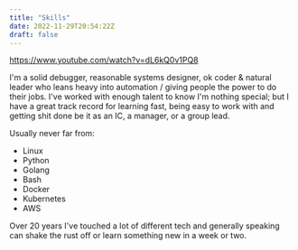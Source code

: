```yaml
---
title: "Skills"
date: 2022-11-29T20:54:22Z
draft: false
---
```


https://www.youtube.com/watch?v=dL6kQ0v1PQ8

I'm a solid debugger, reasonable systems designer, ok coder & natural leader
who leans heavy into automation / giving people the power to do their jobs.
I've worked with enough talent to know I'm nothing special; but I have a great
track record for learning fast, being easy to work with and getting shit done
be it as an IC, a manager, or a group lead.

Usually never far from:

- Linux
- Python
- Golang
- Bash
- Docker
- Kubernetes
- AWS

Over 20 years I've touched a lot of different tech and generally speaking can
shake the rust off or learn something new in a week or two.
